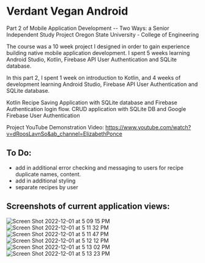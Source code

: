 # Verdant Vegan Android

Part 2 of Mobile Application Development -- Two Ways: a Senior Independent Study Project 
Oregon State University - College of Engineering 


The course was a 10 week project I designed in order to gain experience building native mobile application development. 
I spent 5 weeks learning Android Studio, Kotlin, Firebase API User Authentication and SQLite database.

In this part 2, I spent 1 week on introduction to Kotlin, and 4 weeks of development learning Android Studio, Firebase API User Authentication and SQLite database.

Kotlin Recipe Saving Application with SQLite database and Firebase Authentication login flow.
CRUD application with SQLite DB and Google Firebase User Authentication 

Project YouTube Demonstration Video: https://www.youtube.com/watch?v=dRoosLavnSo&ab_channel=ElizabethPonce 

## To Do:
- add in additional error checking and messaging to users for recipe duplicate names, content.
- add in additional styling
- separate recipes by user

## Screenshots of current application views:

![Screen Shot 2022-12-01 at 5 09 15 PM](https://user-images.githubusercontent.com/36204742/205192308-064c84ee-8d53-4b06-8964-dfed9d7b7818.png)
![Screen Shot 2022-12-01 at 5 11 32 PM](https://user-images.githubusercontent.com/36204742/205192348-119f54de-12e2-4ab0-802d-a395ae285190.png)
![Screen Shot 2022-12-01 at 5 11 47 PM](https://user-images.githubusercontent.com/36204742/205192366-ea1cdcb7-a903-46ca-8b13-7e9d7e6a03f3.png)
![Screen Shot 2022-12-01 at 5 12 12 PM](https://user-images.githubusercontent.com/36204742/205192412-5ec49fc8-2651-41d6-9337-2b899027314e.png)
![Screen Shot 2022-12-01 at 5 13 02 PM](https://user-images.githubusercontent.com/36204742/205192489-839f27cd-0453-4fae-aefd-22cb43fe9a61.png)
![Screen Shot 2022-12-01 at 5 13 23 PM](https://user-images.githubusercontent.com/36204742/205192518-f2e998e8-5bfe-4d9b-9357-3952b0724140.png)
